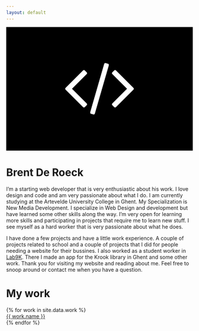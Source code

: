 ```yaml
---
layout: default
---
```

<div class="info-header">
    <img src="images/DSC_0036.JPG" alt="Foto van Brent">
    <div class="info-text">
        <h1>Brent De Roeck</h1>
        <div>
            <p>I’m a starting web developer that is very enthusiastic about his work. I love design and code and am very passionate about what I do. I am currently studying at the Artevelde University College in Ghent. My Specialization is New Media Development. I specialize in Web Design and development but have learned some other skills along the way. I’m very open for learning more skills and participating in projects that require me to learn new stuff. I see myself as a hard worker that is very passionate about what he does. 
            </p>
            <p>
                I have done a few projects and have a little work experience. A couple of projects related to school and a couple of projects that I did for people needing a website for their bussines. I also worked as a student worker in <a href="https://lab9k.github.io" target="_blank">Lab9K</a>. There I made an app for the Krook library in Ghent and some other work. Thank you for visiting my website and reading about me. Feel free to snoop around or contact me when you have a question.
            </p>
        </div>
    </div>
</div>

<div class="portfolio-wrapper">
    <h1>My work</h1>
    <div class="work-wrapper">
{% for work in site.data.work %}
<div style="background-image: url('{{ work.image }}')">
<a href="{{ work.url }}" target="_blank">{{ work.name }}</a>
</div>
{% endfor %}
    </div>
</div>